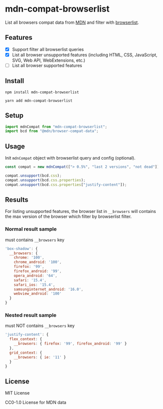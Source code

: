 # mdn-compat-browserlist

List all browsers compat data from [MDN](https://developer.mozilla.org/) and filter with [browserlist](https://github.com/browserslist/browserslist).

## Features

- [x] Support filter all browserlist queries
- [x] List all browser unsupported features (including HTML, CSS, JavaScript, SVG, Web API, WebExtensions, etc.)
- [ ] List all browser supported features

## Install

```
npm install mdn-compat-browserlist
```

```
yarn add mdn-compat-browserlist
```

## Setup

```js
import mdnCompat from "mdn-compat-browserlist";
import bcd from "@mdn/browser-compat-data";
```

## Usage

Init `mdnCompat` object with browserlist query and config (optional).

```js
const compat = new mdnCompat(["> 0.5%", "last 2 versions", "not dead"]);

compat.unsupport(bcd.css);
compat.unsupport(bcd.css.properties);
compat.unsupport(bcd.css.properties["justify-content"]);
```

## Results

For listing unsupported features, the browser list in `__browsers` will contains the max version of the browser which filter by browserlist filter.

### Normal result sample

must contains `__browsers` key

```js
'box-shadow': {
  __browsers: {
    chrome: '100',
    chrome_android: '100',
    firefox: '99',
    firefox_android: '99',
    opera_android: '64',
    safari: '15.4',
    safari_ios: '15.4',
    samsunginternet_android: '16.0',
    webview_android: '100'
  }
}
```

### Nested result sample

must NOT contains `__browsers` key

```js
'justify-content': {
  flex_context: {
    __browsers: { firefox: '99', firefox_android: '99' }
  },
  grid_context: {
    __browsers: { ie: '11' }
  }
}
```

## License

MIT License

CC0-1.0 License for MDN data
